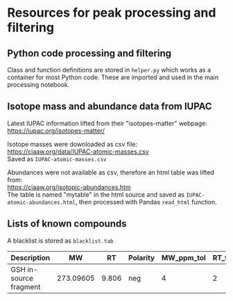 # Resources for peak processing and filtering


## Python code processing and filtering
Class and function definitions are stored in `helper.py` which works as a container for most Python code.
These are imported and used in the main processing notebook.


## Isotope mass and abundance data from IUPAC

Latest IUPAC information lifted from their "isotopes-matter" webpage:  
https://iupac.org/isotopes-matter/

Isotope masses were downloaded as csv file:  
https://ciaaw.org/data/IUPAC-atomic-masses.csv  
Saved as `IUPAC-atomic-masses.csv`

Abundances were not available as csv, therefore an html table was lifted from:  
https://ciaaw.org/isotopic-abundances.htm  
The table is named "mytable" in the html source and saved as `IUPAC-atomic-abundances.html`, then processed with Pandas `read_html` function.


## Lists of known compounds

A blacklist is stored as `blacklist.tab`

| Description            | MW        | RT    | Polarity | MW_ppm_tol | RT_tol |
|------------------------|-----------|-------|----------|------------|--------|
| GSH in-source fragment | 273.09605 | 9.806 | neg      | 4          | 2      |











